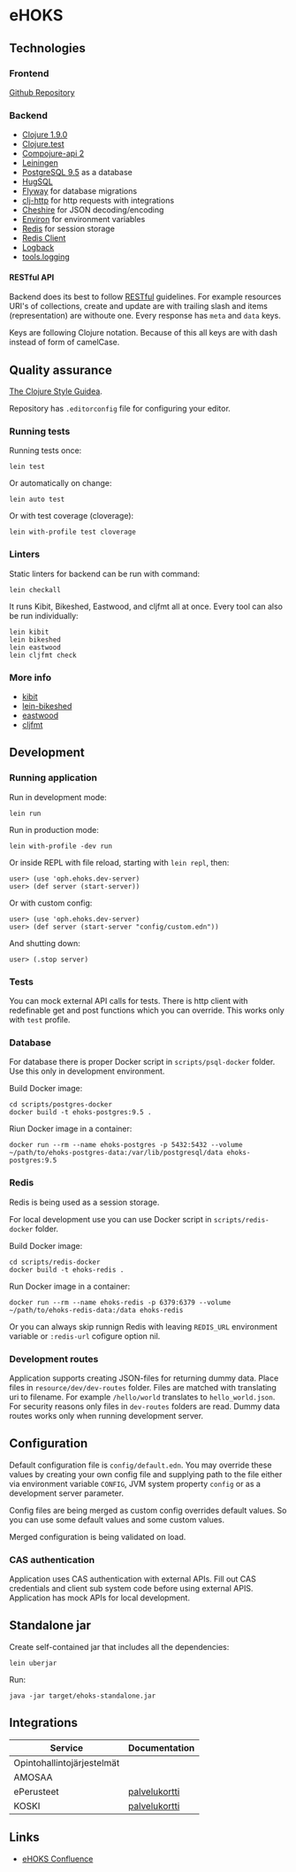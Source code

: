 # eHOKS

## Technologies

### Frontend

[Github Repository](https://github.com/Opetushallitus/ehoks-ui)

### Backend

+ [Clojure 1.9.0](https://clojure.org/)
+ [Clojure.test](https://clojure.github.io/clojure/clojure.test-api.html)
+ [Compojure-api 2](https://github.com/metosin/compojure-api/)
+ [Leiningen](https://leiningen.org/)
+ [PostgreSQL 9.5](https://www.postgresql.org/docs/9.5/static/index.html) as a
database
+ [HugSQL](https://www.hugsql.org/)
+ [Flyway](https://flywaydb.org/) for database migrations
+ [clj-http](https://github.com/dakrone/clj-http) for http requests with
integrations
+ [Cheshire](https://github.com/dakrone/cheshire) for JSON decoding/encoding
+ [Environ](https://github.com/weavejester/environ) for environment variables
+ [Redis](https://redis.io/) for session storage
+ [Redis Client](https://github.com/ptaoussanis/carmine)
+ [Logback](https://logback.qos.ch/)
+ [tools.logging](https://github.com/clojure/tools.logging)

#### RESTful API
Backend does its best to follow
[RESTful](https://en.wikipedia.org/wiki/Representational_state_transfer)
guidelines. For example resources URI's of collections, create and update are
with trailing slash and items (representation) are withoute one. Every response
has `meta` and `data` keys.

Keys are following Clojure notation. Because of this all keys are with dash
instead of form of camelCase.

## Quality assurance

[The Clojure Style Guidea](https://github.com/bbatsov/clojure-style-guide).

Repository has `.editorconfig` file for configuring your editor.

### Running tests

Running tests once:

``` shell
lein test
```

Or automatically on change:

``` shell
lein auto test
```

Or with test coverage (cloverage):

``` shell
lein with-profile test cloverage
```

### Linters

Static linters for backend can be run with command:

``` shell
lein checkall
```

It runs Kibit, Bikeshed, Eastwood, and cljfmt all at once. Every tool can also
be run individually:

``` shell
lein kibit
lein bikeshed
lein eastwood
lein cljfmt check
```

### More info

+ [kibit](https://github.com/jonase/kibit)
+ [lein-bikeshed](https://github.com/dakrone/lein-bikeshed)
+ [eastwood](https://github.com/jonase/eastwood)
+ [cljfmt](https://github.com/weavejester/cljfmt)

## Development

### Running application

Run in development mode:

``` shell
lein run
```

Run in production mode:

``` shell
lein with-profile -dev run
```

Or inside REPL with file reload, starting with `lein repl`, then:

``` repl
user> (use 'oph.ehoks.dev-server)
user> (def server (start-server))
```

Or with custom config:

``` repl
user> (use 'oph.ehoks.dev-server)
user> (def server (start-server "config/custom.edn"))
```

And shutting down:

``` repl
user> (.stop server)
```

### Tests

You can mock external API calls for tests. There is http client with redefinable
get and post functions which you can override. This works only with `test`
profile.

### Database

For database there is proper Docker script in `scripts/psql-docker` folder. Use
this only in development environment.

Build Docker image:

``` shell
cd scripts/postgres-docker
docker build -t ehoks-postgres:9.5 .
```

Riun Docker image in a container:

``` shell
docker run --rm --name ehoks-postgres -p 5432:5432 --volume ~/path/to/ehoks-postgres-data:/var/lib/postgresql/data ehoks-postgres:9.5
```

### Redis

Redis is being used as a session storage.

For local development use you can use Docker script in `scripts/redis-docker`
folder.

Build Docker image:

``` shell
cd scripts/redis-docker
docker build -t ehoks-redis .
```

Run Docker image in a container:

``` shell
docker run --rm --name ehoks-redis -p 6379:6379 --volume ~/path/to/ehoks-redis-data:/data ehoks-redis
```

Or you can always skip runnign Redis with leaving `REDIS_URL` environment
variable or `:redis-url` cofigure option nil.

### Development routes

Application supports creating JSON-files for returning dummy data. Place files
in `resource/dev/dev-routes` folder. Files are matched with translating uri to
filename. For example `/hello/world` translates to `hello_world.json`. For
security reasons only files in `dev-routes` folders are read. Dummy data routes
works only when running development server.

## Configuration

Default configuration file is `config/default.edn`. You may override
these values by creating your own config file and supplying path to the
file either via environment variable `CONFIG`, JVM system property
`config` or as a development server parameter.

Config files are being merged as custom config overrides default values. So you
can use some default values and some custom values.

Merged configuration is being validated on load.

### CAS authentication

Application uses CAS authentication with external APIs. Fill out CAS credentials
and client sub system code before using external APIS. Application has mock APIs
for local development.

## Standalone jar

Create self-contained jar that includes all the dependencies:

```
lein uberjar
```

Run:

``` shell
java -jar target/ehoks-standalone.jar
```

## Integrations

Service | Documentation
--------|--------------
Opintohallintojärjestelmät |
AMOSAA |
ePerusteet | [palvelukortti](https://confluence.csc.fi/display/OPHPALV/ePerusteet)
KOSKI | [palvelukortti](https://confluence.csc.fi/display/OPHPALV/Koski-palvelukortti)

## Links

+ [eHOKS Confluence](https://confluence.csc.fi/display/OPHPALV/eHOKS+-+hanke)
